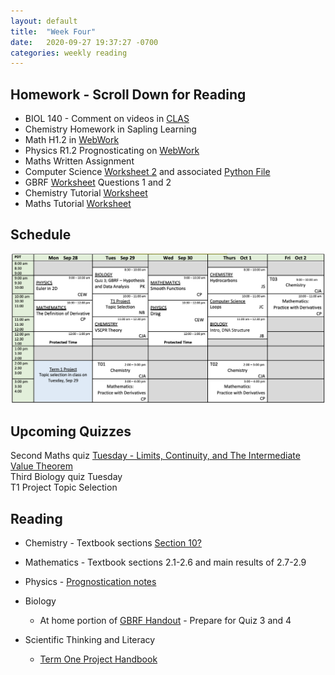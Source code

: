 ```yaml
---
layout: default
title:  "Week Four"
date:   2020-09-27 19:37:27 -0700
categories: weekly reading
---
```


## Homework - Scroll Down for Reading
- BIOL 140 - Comment on videos in [CLAS](https://clas2.arts.ubc.ca/science)
- Chemistry Homework in Sapling Learning 
- Math H1.2 in [WebWork](https://webwork.elearning.ubc.ca/webwork2/2020W1-2_SCIE_010_001/quiz_mode/MATH_Quiz_1/?effectiveUser=F9KXN5EOGI06&user=F9KXN5EOGI06&key=xSfJwqhlWxWfeMVlcwSieBZfajmyhvso)
- Physics R1.2 Prognosticating on [WebWork](https://webwork.elearning.ubc.ca/webwork2/2020W1-2_SCIE_010_001/quiz_mode/MATH_Quiz_1/?effectiveUser=F9KXN5EOGI06&user=F9KXN5EOGI06&key=xSfJwqhlWxWfeMVlcwSieBZfajmyhvso)
- Maths Written Assignment 
- Computer Science [Worksheet 2](https://canvas.ubc.ca/courses/62922/assignments/688868?module_item_id=2404464) and associated [Python File](https://canvas.ubc.ca/courses/62922/files/9774495/download?wrap=1)
- GBRF [Worksheet](https://canvas.ubc.ca/courses/62806/files/9664574/download?wrap=1) Questions 1 and 2
- Chemistry Tutorial [Worksheet](https://canvas.ubc.ca/courses/62920/files/9758737/download?download_frd=1)
- Maths Tutorial [Worksheet](https://canvas.ubc.ca/courses/62921/files/9819281/download?wrap=1)

## Schedule

![Week Four Schedule](/assets/w4schedule.png)

## Upcoming Quizzes

Second Maths quiz [Tuesday - Limits, Continuity, and The Intermediate Value Theorem](https://webwork.elearning.ubc.ca/webwork2/2020W1-2_SCIE_010_001/quiz_mode/MATH_Quiz_1/?effectiveUser=F9KXN5EOGI06&user=F9KXN5EOGI06&key=xSfJwqhlWxWfeMVlcwSieBZfajmyhvso)  
Third Biology quiz Tuesday  
T1 Project Topic Selection


## Reading

- Chemistry - Textbook sections [Section 10?](https://chem.libretexts.org/Bookshelves/General_Chemistry/Map%3A_General_Chemistry_%28Petrucci_et_al.%29/10%3A_Chemical_Bonding_I%3A_Basic_Concepts)

- Mathematics - Textbook sections 2.1-2.6 and main results of 2.7-2.9

- Physics - [Prognostication notes](https://canvas.ubc.ca/courses/62922/files/9590019/download?wrap=1)

- Biology 
	- At home portion of [GBRF Handout](https://canvas.ubc.ca/courses/62806/files/9176463/download?wrap=1) - Prepare for Quiz 3 and 4

- Scientific Thinking and Literacy
	- [Term One Project Handbook](https://canvas.ubc.ca/courses/62807/files/9663802/download?download_frd=1)